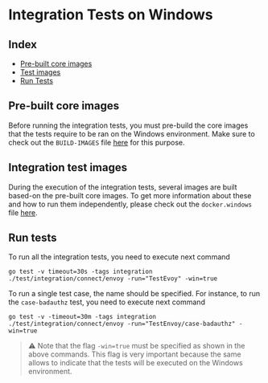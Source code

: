 # Integration Tests on Windows

## Index

- [Pre-built core images](#pre-built-core-images)
- [Test images](#integration-test-images)
- [Run Tests](#run-tests)

## Pre-built core images

Before running the integration tests, you must pre-build the core images that the tests require to be ran on the Windows environment. Make sure to check out the `BUILD-IMAGES` file [here](build-support-windows/BUILD-IMAGES.md) for this purpose.

## Integration test images

During the execution of the integration tests, several images are built based-on the pre-built core images. To get more information about these and how to run them independently, please check out the `docker.windows` file [here](test/integration/connect/envoy/docker.windows.md).

## Run tests

To run all the integration tests, you need to execute next command

```shell
go test -v timeout=30s -tags integration ./test/integration/connect/envoy -run="TestEvoy" -win=true
```

To run a single test case, the name should be specified. For instance, to run the `case-badauthz` test, you need to execute next command

```shell
go test -v -timeout=30m -tags integration ./test/integration/connect/envoy -run="TestEnvoy/case-badauthz" -win=true
```

> :warning: Note that the flag `-win=true` must be specified as shown in the above commands. This flag is very important because the same allows to indicate that the tests will be executed on the Windows environment.
